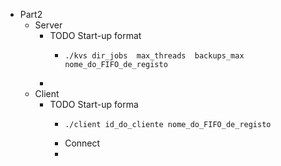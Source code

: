 - Part2
	- Server
		- TODO Start-up format
			- ```shell
			  ./kvs dir_jobs  max_threads  backups_max  nome_do_FIFO_de_registo
			  ```
		-
	- Client
		- TODO Start-up forma
			- ```shell
			  ./client id_do_cliente nome_do_FIFO_de_registo
			  ```
			- Connect
			-